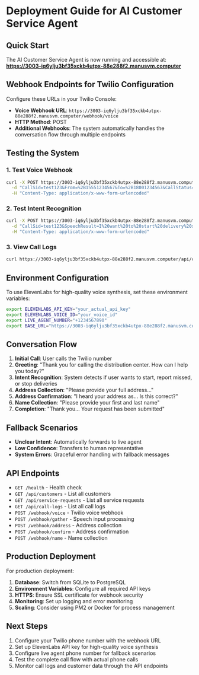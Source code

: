 # Deployment Guide for AI Customer Service Agent

## Quick Start

The AI Customer Service Agent is now running and accessible at:
**https://3003-iq6ylju3bf35xckb4utpx-88e288f2.manusvm.computer**

## Webhook Endpoints for Twilio Configuration

Configure these URLs in your Twilio Console:

- **Voice Webhook URL**: `https://3003-iq6ylju3bf35xckb4utpx-88e288f2.manusvm.computer/webhook/voice`
- **HTTP Method**: POST
- **Additional Webhooks**: The system automatically handles the conversation flow through multiple endpoints

## Testing the System

### 1. Test Voice Webhook
```bash
curl -X POST https://3003-iq6ylju3bf35xckb4utpx-88e288f2.manusvm.computer/webhook/voice \
  -d "CallSid=test123&From=%2B15551234567&To=%2B18001234567&CallStatus=ringing" \
  -H "Content-Type: application/x-www-form-urlencoded"
```

### 2. Test Intent Recognition
```bash
curl -X POST https://3003-iq6ylju3bf35xckb4utpx-88e288f2.manusvm.computer/webhook/gather \
  -d "CallSid=test123&SpeechResult=I%20want%20to%20start%20delivery%20service" \
  -H "Content-Type: application/x-www-form-urlencoded"
```

### 3. View Call Logs
```bash
curl https://3003-iq6ylju3bf35xckb4utpx-88e288f2.manusvm.computer/api/call-logs
```

## Environment Configuration

To use ElevenLabs for high-quality voice synthesis, set these environment variables:

```bash
export ELEVENLABS_API_KEY="your_actual_api_key"
export ELEVENLABS_VOICE_ID="your_voice_id"
export LIVE_AGENT_NUMBER="+1234567890"
export BASE_URL="https://3003-iq6ylju3bf35xckb4utpx-88e288f2.manusvm.computer"
```

## Conversation Flow

1. **Initial Call**: User calls the Twilio number
2. **Greeting**: "Thank you for calling the distribution center. How can I help you today?"
3. **Intent Recognition**: System detects if user wants to start, report missed, or stop deliveries
4. **Address Collection**: "Please provide your full address..."
5. **Address Confirmation**: "I heard your address as... Is this correct?"
6. **Name Collection**: "Please provide your first and last name"
7. **Completion**: "Thank you... Your request has been submitted"

## Fallback Scenarios

- **Unclear Intent**: Automatically forwards to live agent
- **Low Confidence**: Transfers to human representative
- **System Errors**: Graceful error handling with fallback messages

## API Endpoints

- `GET /health` - Health check
- `GET /api/customers` - List all customers
- `GET /api/service-requests` - List all service requests
- `GET /api/call-logs` - List all call logs
- `POST /webhook/voice` - Twilio voice webhook
- `POST /webhook/gather` - Speech input processing
- `POST /webhook/address` - Address collection
- `POST /webhook/confirm` - Address confirmation
- `POST /webhook/name` - Name collection

## Production Deployment

For production deployment:

1. **Database**: Switch from SQLite to PostgreSQL
2. **Environment Variables**: Configure all required API keys
3. **HTTPS**: Ensure SSL certificate for webhook security
4. **Monitoring**: Set up logging and error monitoring
5. **Scaling**: Consider using PM2 or Docker for process management

## Next Steps

1. Configure your Twilio phone number with the webhook URL
2. Set up ElevenLabs API key for high-quality voice synthesis
3. Configure live agent phone number for fallback scenarios
4. Test the complete call flow with actual phone calls
5. Monitor call logs and customer data through the API endpoints

